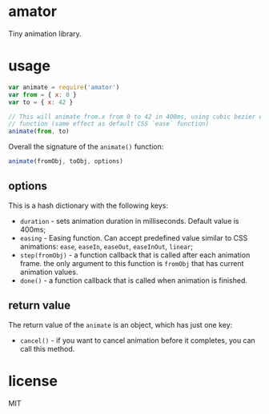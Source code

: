 # amator

Tiny animation library.

# usage

``` js
var animate = require('amator')
var from = { x: 0 }
var to = { x: 42 }

// This will animate from.x from 0 to 42 in 400ms, using cubic bezier easing
// function (same effect as default CSS `ease` function)
animate(from, to)
```

Overall the signature of the `animate()` function:

```js
animate(fromObj, toObj, options)
```

## options

This is a hash dictionary with the following keys:

* `duration` - sets animation duration in milliseconds. Default value is 400ms;
* `easing` - Easing function. Can accept predefined value similar to CSS animations:
  `ease`, `easeIn`, `easeOut`, `easeInOut`, `linear`;
* `step(fromObj)` - a function callback that is called after each animation frame.
  the only argument to this function is `fromObj` that has current animation values.
* `done()` - a function callback that is called when animation is finished.

## return value

The return value of the `animate` is an object, which has just one key:

* `cancel()` - if you want to cancel animation before it completes, you can call
this method.

# license

MIT
